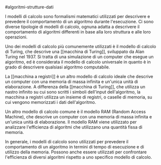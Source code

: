 #algoritmi-strutture-dati

I modelli di calcolo sono formalismi matematici utilizzati per descrivere e prevedere il comportamento di un algoritmo durante l'esecuzione. Ci sono diverse tipologie di modelli di calcolo, ognuna adatta a descrivere il comportamento di algoritmi differenti in base alla loro struttura e alle loro operazioni.

Uno dei modelli di calcolo più comunemente utilizzati è il modello di calcolo di Turing, che descrive una [[macchina di Turing]], sviluppato da Alan Turing nel 1937. Si tratta di una simulazione di un computer che esegue un algoritmo, ed è considerata il modello di calcolo universale in quanto è in grado di descrivere qualsiasi algoritmo computabile.

La [[macchina a registri]] è un altro modello di calcolo ideale che descrive un computer con una memoria di massa infinita e un'unica unità di elaborazione. A differenza della [[macchina di Turing]], che utilizza un nastro infinito su cui sono scritti i simboli dell'input dell'algoritmo, la macchina a registri utilizza un insieme di registri, o caselle di memoria, su cui vengono memorizzati i dati dell'algoritmo.

Un altro modello di calcolo comune è il modello RAM (Random Access Machine), che descrive un computer con una memoria di massa infinita e un'unica unità di elaborazione. Il modello RAM viene utilizzato per analizzare l'efficienza di algoritmi che utilizzano una quantità fissa di memoria.

In generale, i modelli di calcolo sono utilizzati per prevedere il comportamento di un algoritmo in termini di tempo di esecuzione e di utilizzo della memoria. Possono anche essere utilizzati per confrontare l'efficienza di diversi algoritmi rispetto a uno specifico modello di calcolo.